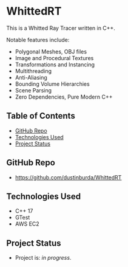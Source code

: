 # WhittedRT

This is a Whitted Ray Tracer written in C++.

Notable features include:
* Polygonal Meshes, OBJ files
* Image and Procedural Textures
* Transformations and Instancing
* Multithreading
* Anti-Aliasing
* Bounding Volume Hierarchies
* Scene Parsing
* Zero Dependencies, Pure Modern C++


## Table of Contents

- [GitHub Repo](#github-repo)
- [Technologies Used](#technologies-used)
- [Project Status](#project-status)



## GitHub Repo

- https://github.com/dustinburda/WhittedRT


## Technologies Used

- C++ 17
- GTest
- AWS EC2

## Project Status

- Project is: _in progress_.

